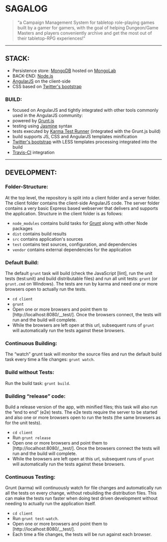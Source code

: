 # **SAGALOG**
> “a Campaign Management System for tabletop role-playing games built by a gamer for gamers, with the goal of helping Dungeon/Game Masters and players conveniently archive and get the most out of their tabletop-RPG experiences!”

---
## STACK:

* Persistence store: [MongoDB](http://www.mongodb.org/) hosted on [MongoLab](https://mongolab.com/)
* BACK-END: [Node.js](http://nodejs.org/)
* [AngularJS](http://www.angularjs.org/) on the client-side
* CSS based on [Twitter's bootstrap](http://getbootstrap.com/)

### BUILD:

* focused on AngularJS and tightly integrated with other tools commonly used in the AngularJS community:
* powered by [Grunt.js](http://gruntjs.com/)
* testing using [Jasmine](http://jasmine.github.io/) syntax
* tests executed by [Karma Test Runner](http://karma-runner.github.io/0.8/index.html) (integrated with the Grunt.js build)
* build supports JS, CSS and AngularJS templates minification
* [Twitter's bootstrap](http://getbootstrap.com/) with LESS templates processing integrated into the build
* [Travis-CI](https://travis-ci.org/) integration

---
## DEVELOPMENT:

### Folder-Structure:
At the top level, the repository is split into a client folder and a server folder.  The client folder contains the client-side AngularJS code. The server folder contains a very basic Express based webserver that delivers and supports the application.
Structure in the client folder is as follows:
* `node_modules` contains build tasks for [Grunt](http://gruntjs.com/) along with other Node packages
* `dist` contains build results
* `src` contains application's sources
* `test` contains test sources, configuration, and dependencies
* `vendor` contains external dependencies for the application

### Default Build:
The default `grunt` task will build (check the JavaScript [lint], run the unit tests (test:unit) and build distributable files) and run all unit tests: `grunt` (or `grunt.cmd` on Windows). The tests are run by karma and need one or more browsers open to actually run the tests.
* `cd client`
* `grunt`
* Open one or more browsers and point them to [http://localhost:8080/__test/]. Once the browsers connect, the tests will run and the build will complete.
* While the browsers are left open at this url, subsequent runs of `grunt` will automatically run the tests against these browsers.

### Continuous Building:
The “watch” grunt task will monitor the source files and run the default build task every time a file changes: `grunt watch`.

### Build without Tests:
Run the build task: `grunt build`.

### Building “release” code:
Build a release version of the app, with minified files; this task will also run the “end to end” (e2e) tests.
The e2e tests require the server to be started and also one or more browsers open to run the tests (the same browsers as for the unit tests).
* `cd client`
* Run `grunt release`
* Open one or more browsers and point them to [http://localhost:8080/__test/]. Once the browsers connect the tests will run and the build will complete.
* While the browsers are left open at this url, subsequent runs of `grunt` will automatically run the tests against these browsers.

### Continuous Testing:
Grunt (karma) will continuously watch for file changes and automatically run all the tests on every change, without rebuilding the distribution files. This can make the tests run faster when doing test driven development without needing to actually run the application itself.
* `cd client`
* Run `grunt test-watch`.
* Open one or more browsers and point them to [http://localhost:8080/__test/].
* Each time a file changes, the tests will be run against each browser.